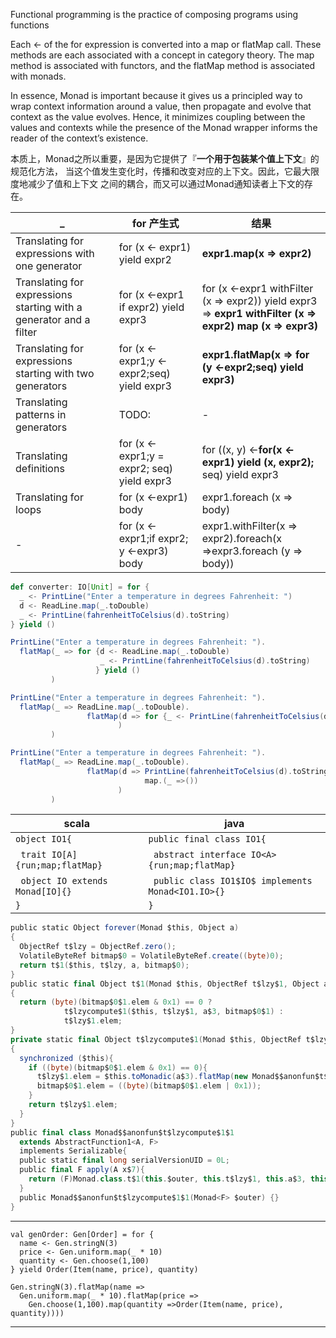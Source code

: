 Functional programming is the practice of composing programs using functions

Each <- of the for expression is converted into a map or flatMap call. These methods
are each associated with a concept in category theory. The map method is associated
with functors, and the flatMap method is associated with monads.

In essence, Monad is important because it gives us a principled way to wrap context
information around a value, then propagate and evolve that context as the value evolves.
Hence, it minimizes coupling between the values and contexts while the presence of the
Monad wrapper informs the reader of the context’s existence.

本质上，Monad之所以重要，是因为它提供了『**一个用于包装某个值上下文**』的规范化方法，
当这个值发生变化时，传播和改变对应的上下文。因此，它最大限度地减少了值和上下文
之间的耦合，而又可以通过Monad通知读者上下文的存在。

| _                                        | for 产生式                                  | 结果                                       |
| ---------------------------------------- | ---------------------------------------- | ---------------------------------------- |
| Translating for expressions with one generator | for (x <- expr1) yield expr2             | **expr1.map(x => expr2)**                |
| Translating for expressions starting with a generator and a filter | for (x <-expr1 if expr2) yield expr3     | for (x <-expr1 withFilter (x => expr2)) yield expr3 <br />=> **expr1 withFilter (x => expr2) map (x => expr3)** |
| Translating for expressions starting with two generators | for (x <-expr1;y <-expr2;seq) yield expr3 | **expr1.flatMap(x => for (y <-expr2;seq) yield expr3)** |
| Translating patterns in generators       | TODO:                                    | -                                        |
| Translating definitions                  | for (x <-expr1;y = expr2; seq) yield expr3 | for ((x, y) <-**for(x <-expr1) yield (x, expr2);** seq) yield expr3 |
| Translating for loops                    | for (x <-expr1) body                     | expr1.foreach (x => body)                |
| -                                        | for (x <-expr1;if expr2; y <-expr3) body | expr1.withFilter(x => expr2).foreach(x =>expr3.foreach (y => body)) |

```scala
def converter: IO[Unit] = for {
  _ <- PrintLine("Enter a temperature in degrees Fahrenheit: ")
  d <- ReadLine.map(_.toDouble)
  _ <- PrintLine(fahrenheitToCelsius(d).toString)
} yield ()

PrintLine("Enter a temperature in degrees Fahrenheit: ").
  flatMap(_ => for {d <- ReadLine.map(_.toDouble)
                    _ <- PrintLine(fahrenheitToCelsius(d).toString)
                   } yield ()
         )

PrintLine("Enter a temperature in degrees Fahrenheit: ").
  flatMap(_ => ReadLine.map(_.toDouble).
                 flatMap(d => for {_ <- PrintLine(fahrenheitToCelsius(d).toString)} yield()
                        )
         )

PrintLine("Enter a temperature in degrees Fahrenheit: ").
  flatMap(_ => ReadLine.map(_.toDouble).
                 flatMap(d => PrintLine(fahrenheitToCelsius(d).toString).
                              map.(_ =>())
                        )
         )
```


| scala                                    | java                                     |
| ---------------------------------------- | ---------------------------------------- |
| `object IO1{`                            | `public final class IO1{`                |
| &nbsp;&nbsp;`trait IO[A]{run;map;flatMap}` | &nbsp;&nbsp;`abstract interface IO<A>{run;map;flatMap}` |
| &nbsp;&nbsp;`object IO extends Monad[IO]{}` | &nbsp;&nbsp;`public class IO1$IO$ implements Monad<IO1.IO>{}` |
| `}`                                      | `}`                                      |


```scala
public static Object forever(Monad $this, Object a)
{
  ObjectRef t$lzy = ObjectRef.zero();
  VolatileByteRef bitmap$0 = VolatileByteRef.create((byte)0);
  return t$1($this, t$lzy, a, bitmap$0);
}
public static final Object t$1(Monad $this, ObjectRef t$lzy$1, Object a$3, VolatileByteRef bitmap$0$1)
{
  return (byte)(bitmap$0$1.elem & 0x1) == 0 ? 
            t$lzycompute$1($this, t$lzy$1, a$3, bitmap$0$1) : 
            t$lzy$1.elem;
}
private static final Object t$lzycompute$1(Monad $this, ObjectRef t$lzy$1, Object a$3, VolatileByteRef bitmap$0$1)
{
  synchronized ($this){
    if ((byte)(bitmap$0$1.elem & 0x1) == 0){
      t$lzy$1.elem = $this.toMonadic(a$3).flatMap(new Monad$$anonfun$t$lzycompute$1$1($this, t$lzy$1, a$3, bitmap$0$1));
      bitmap$0$1.elem = ((byte)(bitmap$0$1.elem | 0x1));
    }
    return t$lzy$1.elem;
  }
}
public final class Monad$$anonfun$t$lzycompute$1$1
  extends AbstractFunction1<A, F>
  implements Serializable{
  public static final long serialVersionUID = 0L;
  public final F apply(A x$7){
    return (F)Monad.class.t$1(this.$outer, this.t$lzy$1, this.a$3, this.bitmap$0$1);
  }
  public Monad$$anonfun$t$lzycompute$1$1(Monad<F> $outer) {}
}
```
----------
    val genOrder: Gen[Order] = for {
      name <- Gen.stringN(3)
      price <- Gen.uniform.map(_ * 10)
      quantity <- Gen.choose(1,100)
    } yield Order(Item(name, price), quantity)
    
    Gen.stringN(3).flatMap(name => 
      Gen.uniform.map(_ * 10).flatMap(price => 
        Gen.choose(1,100).map(quantity =>Order(Item(name, price), quantity))))
----------